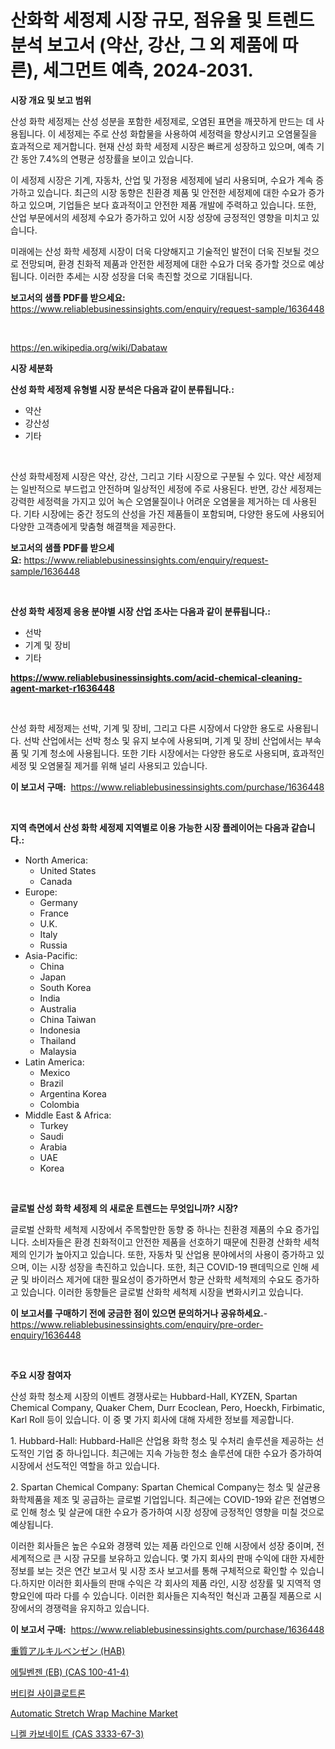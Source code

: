 <p><h1>산화학 세정제 시장 규모, 점유율 및 트렌드 분석 보고서 (약산, 강산, 그 외 제품에 따른), 세그먼트 예측, 2024-2031.</h1></p><p><strong>시장 개요 및 보고 범위</strong></p>
<p><p>산성 화학 세정제는 산성 성분을 포함한 세정제로, 오염된 표면을 깨끗하게 만드는 데 사용됩니다. 이 세정제는 주로 산성 화합물을 사용하여 세정력을 향상시키고 오염물질을 효과적으로 제거합니다. 현재 산성 화학 세정제 시장은 빠르게 성장하고 있으며, 예측 기간 동안 7.4%의 연평균 성장률을 보이고 있습니다. </p><p>이 세정제 시장은 기계, 자동차, 산업 및 가정용 세정제에 널리 사용되며, 수요가 계속 증가하고 있습니다. 최근의 시장 동향은 친환경 제품 및 안전한 세정제에 대한 수요가 증가하고 있으며, 기업들은 보다 효과적이고 안전한 제품 개발에 주력하고 있습니다. 또한, 산업 부문에서의 세정제 수요가 증가하고 있어 시장 성장에 긍정적인 영향을 미치고 있습니다. </p><p>미래에는 산성 화학 세정제 시장이 더욱 다양해지고 기술적인 발전이 더욱 진보될 것으로 전망되며, 환경 친화적 제품과 안전한 세정제에 대한 수요가 더욱 증가할 것으로 예상됩니다. 이러한 추세는 시장 성장을 더욱 촉진할 것으로 기대됩니다.</p></p>
<p><strong>보고서의 샘플 PDF를 받으세요:</strong> <a href="https://www.reliablebusinessinsights.com/enquiry/request-sample/1636448">https://www.reliablebusinessinsights.com/enquiry/request-sample/1636448</a></p>
<p>&nbsp;</p>
<p><a href="https://en.wikipedia.org/wiki/Dabataw">https://en.wikipedia.org/wiki/Dabataw</a></p>
<p><strong>시장 세분화</strong></p>
<p><strong>산성 화학 세정제 유형별 시장 분석은 다음과 같이 분류됩니다.:</strong></p>
<p><ul><li>약산</li><li>강산성</li><li>기타</li></ul></p>
<p>&nbsp;</p>
<p><p>산성 화학세정제 시장은 약산, 강산, 그리고 기타 시장으로 구분될 수 있다. 약산 세정제는 일반적으로 부드럽고 안전하며 일상적인 세정에 주로 사용된다. 반면, 강산 세정제는 강력한 세정력을 가지고 있어 녹슨 오염물질이나 어려운 오염물을 제거하는 데 사용된다. 기타 시장에는 중간 정도의 산성을 가진 제품들이 포함되며, 다양한 용도에 사용되어 다양한 고객층에게 맞춤형 해결책을 제공한다.</p></p>
<p><strong>보고서의 샘플 PDF를 받으세요:</strong>&nbsp;<a href="https://www.reliablebusinessinsights.com/enquiry/request-sample/1636448">https://www.reliablebusinessinsights.com/enquiry/request-sample/1636448</a></p>
<p>&nbsp;</p>
<p><strong> 산성 화학 세정제 응용 분야별 시장 산업 조사는 다음과 같이 분류됩니다.:</strong></p>
<p><ul><li>선박</li><li>기계 및 장비</li><li>기타</li></ul></p>
<p><strong><a href="https://www.reliablebusinessinsights.com/acid-chemical-cleaning-agent-market-r1636448">https://www.reliablebusinessinsights.com/acid-chemical-cleaning-agent-market-r1636448</a></strong></p>
<p>&nbsp;</p>
<p><p>산성 화학 세정제는 선박, 기계 및 장비, 그리고 다른 시장에서 다양한 용도로 사용됩니다. 선박 산업에서는 선박 청소 및 유지 보수에 사용되며, 기계 및 장비 산업에서는 부속품 및 기계 청소에 사용됩니다. 또한 기타 시장에서는 다양한 용도로 사용되며, 효과적인 세정 및 오염물질 제거를 위해 널리 사용되고 있습니다.</p></p>
<p><strong>이 보고서 구매:</strong>&nbsp; <a href="https://www.reliablebusinessinsights.com/purchase/1636448">https://www.reliablebusinessinsights.com/purchase/1636448</a></p>
<p>&nbsp;</p>
<p><strong>지역 측면에서 산성 화학 세정제 지역별로 이용 가능한 시장 플레이어는 다음과 같습니다.:</strong></p>
<p><ul>
    <li>
        North America:
        <ul>
            <li>United States</li>
            <li>Canada</li>
        </ul>
    </li>
    <li>
        Europe:
        <ul>
            <li>Germany</li>
            <li>France</li>
            <li>U.K.</li>
            <li>Italy</li>
            <li>Russia</li>
        </ul>
    </li>
    <li>
        Asia-Pacific:
        <ul>
            <li>China</li>
            <li>Japan</li>
            <li>South Korea</li>
            <li>India</li>
            <li>Australia</li>
            <li>China Taiwan</li>
            <li>Indonesia</li>
            <li>Thailand</li>
            <li>Malaysia</li>
        </ul>
    </li>
    <li>
        Latin America:
        <ul>
            <li>Mexico</li>
            <li>Brazil</li>
            <li>Argentina Korea</li>
            <li>Colombia</li>
        </ul>
    </li>
    <li>
        Middle East & Africa:
        <ul>
            <li>Turkey</li>
            <li>Saudi</li>
            <li>Arabia</li>
            <li>UAE</li>
            <li>Korea</li>
        </ul>
    </li>
    </ul></p>
<p>&nbsp;</p>
<p><strong>글로벌 산성 화학 세정제 의 새로운 트렌드는 무엇입니까? 시장?</strong></p>
<p><p>글로벌 산화학 세척제 시장에서 주목할만한 동향 중 하나는 친환경 제품의 수요 증가입니다. 소비자들은 환경 친화적이고 안전한 제품을 선호하기 때문에 친환경 산화학 세척제의 인기가 높아지고 있습니다. 또한, 자동차 및 산업용 분야에서의 사용이 증가하고 있으며, 이는 시장 성장을 촉진하고 있습니다. 또한, 최근 COVID-19 팬데믹으로 인해 세균 및 바이러스 제거에 대한 필요성이 증가하면서 항균 산화학 세척제의 수요도 증가하고 있습니다. 이러한 동향들은 글로벌 산화학 세척제 시장을 변화시키고 있습니다.</p></p>
<p><strong>이 보고서를 구매하기 전에 궁금한 점이 있으면 문의하거나 공유하세요.</strong>- <a href="https://www.reliablebusinessinsights.com/enquiry/pre-order-enquiry/1636448">https://www.reliablebusinessinsights.com/enquiry/pre-order-enquiry/1636448</a></p>
<p>&nbsp;</p>
<p><strong>주요 시장 참여자</strong></p>
<p><p>산성 화학 청소제 시장의 이벤트 경쟁사로는 Hubbard-Hall, KYZEN, Spartan Chemical Company, Quaker Chem, Durr Ecoclean, Pero, Hoeckh, Firbimatic, Karl Roll 등이 있습니다. 이 중 몇 가지 회사에 대해 자세한 정보를 제공합니다.</p><p>1. Hubbard-Hall: Hubbard-Hall은 산업용 화학 청소 및 수처리 솔루션을 제공하는 선도적인 기업 중 하나입니다. 최근에는 지속 가능한 청소 솔루션에 대한 수요가 증가하여 시장에서 선도적인 역할을 하고 있습니다.</p><p>2. Spartan Chemical Company: Spartan Chemical Company는 청소 및 살균용 화학제품을 제조 및 공급하는 글로벌 기업입니다. 최근에는 COVID-19와 같은 전염병으로 인해 청소 및 살균에 대한 수요가 증가하여 시장 성장에 긍정적인 영향을 미칠 것으로 예상됩니다.</p><p>이러한 회사들은 높은 수요와 경쟁력 있는 제품 라인으로 인해 시장에서 성장 중이며, 전 세계적으로 큰 시장 규모를 보유하고 있습니다. 몇 가지 회사의 판매 수익에 대한 자세한 정보를 보는 것은 연간 보고서 및 시장 조사 보고서를 통해 구체적으로 확인할 수 있습니다.하지만 이러한 회사들의 판매 수익은 각 회사의 제품 라인, 시장 성장률 및 지역적 영향요인에 따라 다를 수 있습니다. 이러한 회사들은 지속적인 혁신과 고품질 제품으로 시장에서의 경쟁력을 유지하고 있습니다.</p></p>
<p><strong>이 보고서 구매:</strong>&nbsp;&nbsp;<a href="https://www.reliablebusinessinsights.com/purchase/1636448">https://www.reliablebusinessinsights.com/purchase/1636448</a></p>
<p><p><a href="https://medium.com/@munroco657/%E9%87%8D%E5%90%88%E3%82%A2%E3%83%AB%E3%82%AD%E3%83%AB%E3%83%99%E3%83%B3%E3%82%BC%E3%83%B3-hab-%E7%94%A3%E6%A5%AD%E3%81%AB%E9%96%A2%E3%81%99%E3%82%8B%E6%B4%9E%E5%AF%9F-2031%E5%B9%B4%E3%81%BE%E3%81%A7%E3%81%AE%E5%B8%82%E5%A0%B4%E3%81%AE%E8%B2%A1%E5%8B%99%E7%8A%B6%E6%B3%81-%E5%B8%82%E5%A0%B4%E8%A6%8F%E6%A8%A1-%E3%81%8A%E3%82%88%E3%81%B3%E5%8F%8E%E7%9B%8A%E5%88%86%E6%9E%90-78130156d3cc">重質アルキルベンゼン (HAB)</a></p><p><a href="https://medium.com/@brianankunding/%EC%97%90%ED%8B%B8%EB%B2%A4%EC%A0%A0-eb-cas-100-41-4-%EC%8B%9C%EC%9E%A5-%EA%B8%80%EB%A1%9C%EB%B2%8C-%EC%8B%9C%EC%9E%A5-%EB%8F%99%ED%96%A5-%EB%B0%8F-%ED%8C%90%EB%A7%A4-%EB%8F%99%ED%96%A5-2024%EC%97%90%EC%84%9C-2031%EB%85%84%EA%B9%8C%EC%A7%80-55a461a7d084">에틸벤젠 (EB) (CAS 100-41-4)</a></p><p><a href="https://github.com/JackieFauhey9089475/Market-Research-Report-List-2/blob/main/2014496139986.md">버티컬 사이클로트론</a></p><p><a href="https://issuu.com/reportprime-2/docs/automatic-stretch-wrap-machine-market-size-2030.pp">Automatic Stretch Wrap Machine Market</a></p><p><a href="https://medium.com/@brianankunding/%EB%8B%88%EC%BC%88-%EC%B9%B4%EB%B3%B4%EB%84%A4%EC%9D%B4%ED%8A%B8-cas-3333-67-3-%EC%8B%9C%EC%9E%A5-%EC%A0%90%EC%9C%A0%EC%9C%A8-%EB%B0%8F-%EC%8B%9C%EC%9E%A5-%EB%B6%84%EC%84%9D-%EC%84%B1%EC%9E%A5-%ED%8A%B8%EB%A0%8C%EB%93%9C-%EB%B0%8F-2024%EB%85%84-2031%EB%85%84-%EA%B8%B0%EA%B0%84%EC%97%90-%EB%8C%80%ED%95%9C-%EC%98%88%EC%B8%A1-26566dbaf8de">니켈 카보네이트 (CAS 3333-67-3)</a></p></p>
